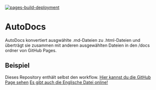 [![pages-build-deployment](https://github.com/J0J0HA/test/actions/workflows/pages/pages-build-deployment/badge.svg)](https://github.com/J0J0HA/test/actions/workflows/pages/pages-build-deployment)
# AutoDocs
AutoDocs konvertiert ausgwählte .md-Dateien zu .html-Dateien und überträgt sie zusammen mit anderen ausgewählten Dateien in den /docs ordner von GitHub Pages.

## Beispiel
Dieses Repository enthält selbst den workflow. [Hier kannst du die GitHub Page sehen](https://j0j0ha.github.io/AutoDocs/README.de) [Es gibt auch die Englische Datei online!](https://j0j0ha.github.io/AutoDocs/README)
